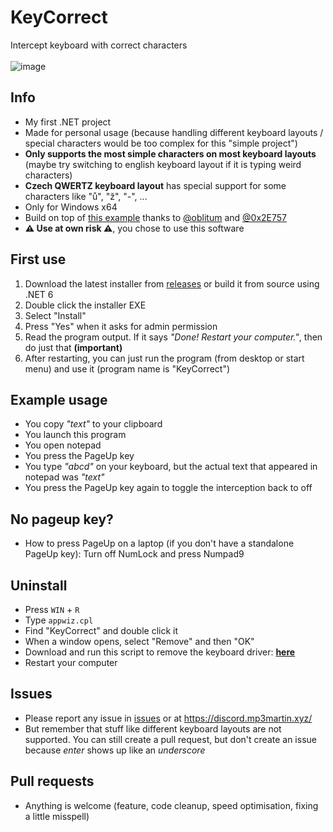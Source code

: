 # KeyCorrect
Intercept keyboard with correct characters<br><br>
![image](https://github.com/MP3Martin/KeyCorrect/assets/60501493/c56b4e5c-1a1a-4bf0-83c3-a55cf0ae70f6)


## Info
- My first .NET project
- Made for personal usage (because handling different keyboard layouts / special characters would be too complex for this "simple project")
- **Only supports the most simple characters on most keyboard layouts** (maybe try switching to english keyboard layout if it is typing weird characters)
- **Czech QWERTZ keyboard layout** has special support for some characters like "ů", "ž", "-", ...
- Only for Windows x64
- Build on top of [this example](https://github.com/0x2E757/InputInterceptor#example-application) thanks to [@oblitum](https://github.com/oblitum) and [@0x2E757](https://github.com/0x2E757)
- **⚠️ Use at own risk ⚠️**, you chose to use this software

## First use
1. Download the latest installer from [releases](https://github.com/MP3Martin/KeyCorrect/releases/latest) or build it from source using .NET 6
2. Double click the installer EXE
3. Select "Install"
4. Press "Yes" when it asks for admin permission
5. Read the program output. If it says *"Done! Restart your computer."*, then do just that **(important)**
6. After restarting, you can just run the program (from desktop or start menu) and use it (program name is "KeyCorrect")

## Example usage
- You copy *"text"* to your clipboard
- You launch this program
- You open notepad
- You press the PageUp key
- You type *"abcd"* on your keyboard, but the actual text that appeared in notepad was *"text"*
- You press the PageUp key again to toggle the interception back to off

## No pageup key?
- How to press PageUp on a laptop (if you don't have a standalone PageUp key): Turn off NumLock and press Numpad9

## Uninstall
- Press `WIN` + `R`
- Type `appwiz.cpl`
- Find "KeyCorrect" and double click it
- When a window opens, select "Remove" and then "OK"
- Download and run this script to remove the keyboard driver: **[here](https://github.com/MP3Martin/KeyCorrect/blob/main/scripts/uninstall-interception-driver-run-as-admin.exe)**
- Restart your computer

## Issues
- Please report any issue in [issues](https://github.com/MP3Martin/KeyCorrect/issues) or at https://discord.mp3martin.xyz/
- But remember that stuff like different keyboard layouts are not supported. You can still create a pull request, but don't create an issue because *enter* shows up like an *underscore*

## Pull requests
- Anything is welcome (feature, code cleanup, speed optimisation, fixing a little misspell)
